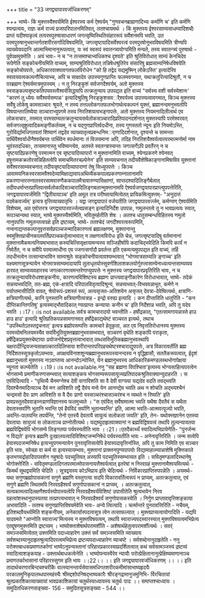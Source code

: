 +++
title = "33 जगद्व्यापारवर्जाधिकरणम्"

+++
भाष्ये- किं मुक्त्तस्यैश्वर्यमिति ईश्वरस्य कर्म ऐश्वर्यम् "गुणवचनब्राह्मणादिभ्यः कर्माणि च' इति कर्मणि श्यन्प्रत्ययः, राज्ञः कर्म राज्यं प्रजापरिपालनमितिवत्, ततश्चायमर्थः । किं मुक्त्तस्य ईश्वरसाम्यसाधम्यादिशब्दैः प्राप्तं यदीश्वाकृत्वं तत्परमपुरुषासाधारणं जगत्सृष्यिस्थितिसंहाररूपं सर्वेशनमपि भवति, उत परमपुरुषानुभवान्तर्गतशरीरसर्गादिविषयमिति, जगत्सृष्टयादिसर्वेश्वरत्वं परमपुरषोनूभवविषयमिति त्रीण्यपि व्याख्येयपदानि आत्माभिमानानुरूपत्वात्, यः स्वं स्वरूपं स्वातन्त्र्ययोग्यमिति मन्यते, तस्य स्वातन्त्र्यं पुरुषार्थः - पूर्वपक्षमुक्त्तेति । अयं भावः- न च "न तत्समश्चाभ्यधिकश्च दृश्यते' इति श्रुतिविरोधात् साम्यं केनचिदेव रूपेणेति सङ्कोचनीयमिति वाच्यम्, साम्यश्रुतिविरोधात् तन्निषेधश्रुतिरेव संसारिषु ब्रह्मसाम्यनिषेधविषयेति सङ्कोचोपपत्तेः, अधिकारवाक्यावगतफलविरोधेन "को हि तद्वेद यद्यमुष्मिन् लोकेऽस्ति' इत्यादेरिव स्वावयवत्वकल्पनौचित्याच्च, अपि च साक्षादेव उपास्यगुणप्राप्तिः फलमवगम्यत, यथाक्रतुरित्यादिश्रुतौ, न च परब्रह्मण ऐश्वर्यमात्रमुपास्यम् । न तु निरङ्कुशं सर्वजगदैश्वर्यम्, अतो मुक्त्तस्य स्वसङ्कल्पसृष्टकतिपयवस्त्वैश्वर्यसिद्धावपि तत्क्रतुन्याय उपपद्यत इति वाच्यं "सर्वस्य वशी सर्वस्येशानः' "कारणं तु ध्येयः सर्वैश्वर्यसम्पन्नः' इत्यादिश्रुतिषु निरङ्कुशसवर्ैश्वर्यस्य उपास्यत्वावगमात्, किञ्च मुक्त्तस्य सर्वेषु लोकेषु कामसञ्चारः श्रूयते, न तस्य तत्तल्लोकगतफलभोगार्थत्वकल्पनं युक्त्तं, ब्रह्मानन्दमनुभवतोपि विषयान्तरलिष्येया सञ्चाराभ्युपगमे तस्य निरतिशयत्वभङ्गापत्तेः, अतो मुक्त्तस्य नियमनादिलीलार्थ एव लोकसचारः, तस्मात् परमसाम्यतत्क्रतुन्यायसर्वलोकसञ्चारादिप्रतिपादनदर्शनात् मुक्त्तस्यापि परमेश्वरवत् सर्वजगत्सृष्ट्रत्वादिकमङ्गीकर्तव्यम्, न च यद्गुणप्राप्तिर्वदधीना, तस्य गुणस्ततो न्यूनः इति नियमोऽस्ति, गुरोविर्द्यामधिगतवतां शिष्याणं तद्वदेव व्याख्यातृत्वप्रबन्धनिमर्ाणादिदर्शनात्, दृश्यन्ते च सामन्ताः पार्थिवैश्वर्याधीनैश्वर्यबन्तः पार्थिवेन स्पर्धमानाः तं विजयमाना अपि, तदिह निरतिशयैश्वर्यत्वात्परमात्मनोर्मा नाम भूवंस्तदधिकाः, तत्समानास्तु भविष्यन्त्येव, अतस्ते स्वतन्त्रास्सन्तः जगत्सर्गेऽपि प्रवर्तेरन् न च सृष्टयादिप्रकरणेषु परमात्मन एव सृष्टयादिव्यापारो न मुक्त्तानामिति वाच्यम्, श्येनप्रकरणे श्येनवत् इषुनामकक्रतोरसन्निहितत्वेपि समाचमितरच्छ्येनेन' इति साम्यवचनात् तदीयवैशेषिकाङ्गानामिषाविव युक्त्तानां सर्वेश्वरसाम्यवचनात् तदीयसृष्टयादिव्यापाराणां तेषु सिध्युपपत्तेः । किञ्च आवामयनिकस्वरसामवैश्वदेव्यामिक्षाद्यावापअथिव्यैककपालप्रकरणाम्नातानामपि प्रकरणान्तररम्नातस्वरसामवारुणैककपालमैत्रावारुण्यासिक्षाणां, साप्तदश्यादिलिङ्गैर्बलात् तदीयधर्मान्तरप्राप्तिवत्सर्वलोकादिसञ्चारादिलिङ्गबलान्मुक्त्तानामपि ऐश्वर्यजगद्वयापारप्राप्त्युपपत्तेरिति, जगद्वयापारवर्जमिति "द्वितीयायाञ्च' इति अमूल तत्र परीष्सायामित्येतत् प्रायिकमित्युक्त्तम्- "अनुदात्तं पदमेकवर्ज्यम्' इत्यत्र वृत्तिव्याख्यातृभिः । यद्वा जगद्वयापारं वर्जयतीति जगद्वयापारवर्ज्जम्, कर्मण्यण् ऐश्वर्यमिति विशेष्यम्, अत एवोत्तरत्र जगद्व्यापारवर्ज्जत्वप्रसङ्ग इत्यादिनिर्देश उपपन्नः, णमुलन्तत्वे तु न भावप्रत्ययः स्यात्, रूपञ्चान्यथा स्यात्, भाष्ये मुक्त्तस्यैर्श्वमिति, भवितुमर्हतीति शेषः । अतश्च धातुसम्बन्धविहितस्य णमुलो नानुपपत्तिः णमुलन्तत्वपक्षे इति द्रष्टव्यम्, भाष्ये- ततश्चेदं जगदीश्वरत्वरूपमिति, नन्वनाद्यन्तकल्पानुवृत्तसर्वप्रपञ्चजन्मादिकारणत्वं ब्रह्मलक्षणम्, मुक्त्तानान्तु स्वमुक्त्तिप्राचीनकालवर्तिप्रपञ्चकर्तृत्वाभावात् न लक्षणत्वविरोधः इति चेन्न, जगत्सृष्टयादिषु वर्तमानानां मुक्त्तानामैकमत्यनियमाभावात् कस्यचित्सिसृक्षायामन्यस्य सञ्जिहीर्षापि कदाचिद्भवेदिति किमपि कार्यं न निर्वर्तेत, न च सर्वेपि परमात्माधीना एव ज्जगत्सर्गादौ प्रवर्तन्त इति एकमत्यमुपपद्यत इति वाच्यं, तर्हि तदधीनत्वेन तत्सान्याभाविन साम्यश्रुतेः सङ्कोचनीयत्वावश्यम्भावात् "भोगमात्रसाम्यलि ङ्गाच्च' इति वक्ष्यमाणसूत्रन्यायेन भोगमात्रसाम्यमादायापि तुलाधृतयोस्सुवर्णशिलाशकलयोर्गुरुत्वसाम्येनाध्यत्यन्तसाम्यव्यव हारवत् साम्यव्यवहारस्य जगत्कारणत्वमन्तरेणाप्युपपत्तेः न मुक्त्तस्य जगद्वयापारप्रवृतिरिति भावः, न च तत्क्रतुन्यायविरोधश्शङ्कनीयः, कारणत्वविशिष्टस्य ब्रह्मणः प्राप्त्यवाङ्गीकारेण विरोधाभावात्, भाष्ये- तदेकं सन्नव्यभवदिति, तत-ब्रह्म, एकं-क्षत्रादि परिपालवितृत्वादिश्रून्यं, सन्नव्यभवत्-विभववन्नाभूत, कर्मणे न पर्याप्तमासीदिति वावत्, श्रेयोरूपं-प्रशस्तं रूपं, अत्यसृजत-अतिशयेन असृजत् देवत्रा-देवेष्वित्यर्थः, क्षत्राणि-क्षत्रियाणीत्यर्थः, कानि पुनस्तानि क्षत्रियाणीत्यत्राह - इन्द्रो वरुह्य इत्यादि । कन दीप्ताविति धातुरिति - "कन दीप्तिकान्तिगतिषु' इत्यस्माद्भौवादिकात् ण्यत्प्राप्तः कन्यायाः कनीन च' इति निर्देशान्न भवति, अपि तु यदेव भवति ।।17।।is not available.सर्वत्र कामचारादयो भवन्तीति - हर्षोद्रकात्, "एतत्सामगायन्नास्ते हाउ हाउ हाउ' इत्यादि श्रुतिप्रतिकपन्नसामगानवत् हर्षोद्रेकाद्यथेष्टं सञ्चरत इत्यर्थः, तथाच "उपस्थितेऽतस्तद्वचनात्' इत्यत्र ब्रह्मोपसम्पत्तिः कामचारे हेतूकृता, अत एव निवृत्ततिरोधानस्य मुक्त्तस्य परमव्योमनिलयमस्यैव सवर्विभूतियुक्त्तब्रह्मानुभवसम्भवात्, सञ्चरणं वृथेति शङ्कापि पराकृता, हर्षेद्रिेकप्रयुक्त्तचेष्टायाः प्रयोजनोद्देशप्रवृत्तत्वाभावात् लब्धसविभूतिकब्रह्मानुभवस्थापि चक्षरादीन्द्रियजन्यसाक्षात्कारादिलिप्सया शरीरान्तरपरिग्रहयथेष्टस्श्चाराद्युपपत्तेः, अत्र विकारावर्तीति ब्रह्म निर्दिशतस्सूत्रकृतोऽयम्भावः, अपक्षयविनाशशून्यब्रह्मानुभवरूपस्यानन्दस्य न वृद्धिह्रासौ, सततैकरूपत्वात्, ईदृशं ब्रह्मानुभवतो मुक्त्तस्य नाऽवाप्तव्य आनन्दोऽन्योस्ति, येन ब्रह्मानुभवस्य आधिकारिकमण्डलस्थभोगापेक्षया न्यूनता कल्प्येतेति ।।19।।is not available.ननु "सह ब्रह्मणा विपश्चिता'इत्यस्य भोग्यसाहित्यपरत्वेन भोगसाम्ये प्रमाणीकरणासम्भवात् सत्याशङ्कय भोगसाम्यरूपसायुज्यप्रतिपादकश्रुतिवाक्यान्युदाहरति । स एवंविदित्यादि - "पृथिव्यै चैनमग्नेश्च देवी वागाविशति सा वै देवी वाग्यया यद्यदेव वदति तवद्भवति दिवश्चैनमादित्याञ्च दैवं मन आविशति तद्वै दैवंय मनो येन आनन्द्येव भवति अथ न शोचति अद्भयश्चैनं चन्द्रमसो दैवः प्राण आविशति स वै दैवः प्राणो यस्सञ्चरंश्चासञ्चरंश्च न व्यथते न रिष्यति' इति प्रावप्रस्तुतदैववाङ्य्नःप्राणविज्ञानस्य फलमुच्यते । "स एवंवित् सर्वेषामात्मा भवति यथैषा दैवतैवं स यथैता देवतास्सर्वाणि भूतानि भवन्ति एवं हैवंविदं सर्वाणि भूतान्यवन्ति' इति, आत्मा भवति-आत्मवत्पूज्यो भवति, अवन्ति-पालयन्ति तपर्यन्ति, "तेनो एतस्यै देवतायै सायुत्यं सलोकतां जयति' इति, तेन- यथोक्त्तज्ञानेन एतस्या देवतायाः सायुज्यं स लोकताञ्च प्राप्नोतीत्यर्थः। यद्यष्युदाहृतवाक्यानां न ब्रह्मविद्विषयत्वं तथापि तुल्यन्यायतया ब्रह्मविद्विषयेपि भोगसम्ये लिङ्गतया पर्यवस्यतीति भावः ।।21।।एतदैकार्थ्यं स्यादित्यभिप्रायेणेति- "पुनर्जन्म न विद्यते' इत्यत्र ब्रह्मणि दुःखालयत्वादिविशिष्टजन्मनिषेधे पर्यवस्यतीति भावः - अनेनावृत्तिरिति । जन्म सत्वेपि हेयास्पदजन्मनिषेध इत्यभ्युपगमन्यायेन पुनरावृत्तिसत्वेपि हेयास्पदावृत्तिर्नास्ति, अपि तु काम निमिति एव सञ्चार इति भावः, स्वेच्छा वा कर्म वा इत्यस्यायम्भावः, मुक्त्तानां प्राक्त्तनपुण्यपापयोः विद्यामाहात्म्यान्नाशेषि मुक्त्तिकाले कृतभगवद्रोहादिपापवशेन नहुषादेः पदच्युतिवत् अस्यापि पदच्युतिस्सम्भाव्यत इति । सवितृमण्डलादिस्थानेषु भोगोक्त्तेरिति - सवितृमण्डलादिगतपरमात्मोपासनायत्तैश्वर्यत्वात् इतरेषां न निरवग्रहं मुक्त्तानामैश्वयमित्यर्थः - किमर्थं सूथद्वयमिति चेदिति । सूत्रद्वयस्य कोऽभिप्राय इति चेदित्यर्थः - निर्विकारप्राप्तिरुपपन्नेति । अयमर्थः- यथा सगुणब्रह्मोपासकानां सगुणे ब्रह्मणि वस्तुगत्या सदपि विकारावर्तित्वरूपं न प्राप्यम्, अतत्क्रतुत्वात्, एवं सगुणे ब्रह्मणि स्थितमपि निरवग्रहैश्वर्यं सगुणोपासकानां न प्राप्यम्, । अतत्क्रतुत्वात्, सत्यकामत्वादिलक्षणैश्वर्यस्योपास्यत्वेपि निरवग्रहैश्वर्यविशिष्टं उपासीतेति श्रुत्यभावेन निरव ग्रहत्वांशस्थानुपास्यतया तत्प्राप्त्यभावात् न निरवग्रहैश्वर्यं सगुणोपासकस्येति । निर्गुण प्राप्तावावृत्तिशङ्काया अभावादिति - ततश्च सगुणप्राप्तिविषयमेवेति भावः- अन्ये त्वित्यादि । चर्त्मान्तरे पुनरावत्तिरिति - नचैयम्, इतिशब्दवैयर्थ्यमिति शङ्कनीयम्, अनेकार्यास्पदत्वसूत्र त्वेन तत्साफल्यात् । मुक्त्तप्राप्यत्वायोगादिति - यद्यपि यादवमते "आप्नोति स्वाराज्य'मित्यस्य न मुक्त्तविषयत्वम्, तथापि स्वाराज्यपदस्वारस्यात् मुक्त्तविषयत्वमभिप्रेत्य एतद्दूषणमुक्त्तमिति द्रष्टव्यम् । भाष्योक्त्ताशेषार्थपरामर्शीति - अशेषार्थहेतुत्वपरामर्शीत्यर्थः । सवर्ं समञ्जसमित्येतत् उक्त्तमिति पदाध्याहारेण उक्त्तं सर्वं समञ्जसमिति व्याख्याय सर्वशब्दस्यानुदाहृतश्रुत्यादिपरत्वमभिप्रेत्य द्रष्टव्यपदाध्याहारेण व्याचष्टे । सर्वशब्देनानुदाहृतेति - ननु परोक्त्तबाधकप्रमाणतर्काणां भाष्येऽनुपन्यस्तानां परिहारप्रकारस्याप्रदर्शितत्वात् कथं सर्वसामञ्जस्यं द्रष्टव्यं स्यादित्याशङ्कयाह - उक्त्तार्थबाधकत्वेनेति । भाष्योपन्यस्यैरेव न्यायौः परोत्प्रेक्षितानानुत्प्रेक्षिष्यमाणानाञ्च प्रमाणतर्काभासानां परिहारस्सुगम इति भावः ।।22।। ।। इति जगद्व्यापारवर्जाधिकरणम् ।। ।। इति तादार्थचरणारबिन्दचश्चरीकैः वात्स्यानन्तार्यसेवासमधिगतशरीरकमीमांसाभाष्यहृदयैः परकालमुनिकृपालब्धपारमहंस्यैः श्रीमद्दशोपनिषद्भाष्यकारैः श्रीरङ्गद्रामानुजमुनिभि- र्विरचितायां श्रुतप्रकाशिकाव्याख्यायां भावप्रकाशिकायां चतुर्थस्याध्यायस्य चतुर्थः पादः ।। समाप्तश्चाध्यायः । समुदितधिकरणसङ्ख्या- 156 - समुदितसूत्रसङ्ख्या - 544 ।।